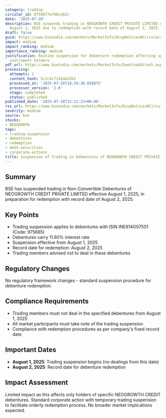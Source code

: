 ```yaml
---
category: trading
circular_id: 8f588f7a798cab2c
date: '2025-07-28'
description: BSE suspends trading in NEOGROWTH CREDIT PRIVATE LIMITED debentures from
  August 1, 2025 due to redemption with record date of August 2, 2025.
draft: false
guid: https://www.bseindia.com/markets/MarketInfo/DispNoticesNCirculars.aspx?Noticeid={3B9A1DD0-E560-4679-A688-A5B2095885DF}&noticeno=20250728-62&dt=07/28/2025&icount=62&totcount=68&flag=0
impact: medium
impact_ranking: medium
importance_ranking: medium
justification: Routine suspension for debenture redemption affecting specific debt
  instrument holders
pdf_url: https://www.bseindia.com/markets/MarketInfo/DownloadAttach.aspx?id=20250728-62&attachedId=
processing:
  attempts: 1
  content_hash: 5c2c4c7128ab32b1
  processed_at: '2025-07-28T18:34:38.038875'
  processor_version: '2.0'
  stage: completed
  status: published
published_date: '2025-07-28T15:12:23+00:00'
rss_url: https://www.bseindia.com/markets/MarketInfo/DispNoticesNCirculars.aspx?Noticeid={3B9A1DD0-E560-4679-A688-A5B2095885DF}&noticeno=20250728-62&dt=07/28/2025&icount=62&totcount=68&flag=0
severity: medium
source: bse
stocks:
- NEOGROWTH
tags:
- trading-suspension
- debentures
- redemption
- debt-securities
- corporate-actions
title: Suspension of Trading in Debentures of NEOGROWTH CREDIT PRIVATE LIMITED
---
```


## Summary

BSE has suspended trading in Non-Convertible Debentures of NEOGROWTH CREDIT PRIVATE LIMITED effective August 1, 2025, in preparation for redemption with record date of August 2, 2025.

## Key Points

- Trading suspension applies to debentures with ISIN INE814O07501 (Code: 975665)
- Debentures carry 11.60% interest rate
- Suspension effective from August 1, 2025
- Record date for redemption: August 2, 2025
- Trading members advised not to deal in these debentures

## Regulatory Changes

No regulatory framework changes - standard suspension procedure for debenture redemption.

## Compliance Requirements

- Trading members must not deal in the specified debentures from August 1, 2025
- All market participants must take note of the trading suspension
- Compliance with redemption procedures as per company's fixed record date

## Important Dates

- **August 1, 2025**: Trading suspension begins (no dealings from this date)
- **August 2, 2025**: Record date for debenture redemption

## Impact Assessment

Limited impact as this affects only holders of specific NEOGROWTH CREDIT debentures. Standard corporate action with temporary trading suspension to facilitate orderly redemption process. No broader market implications expected.